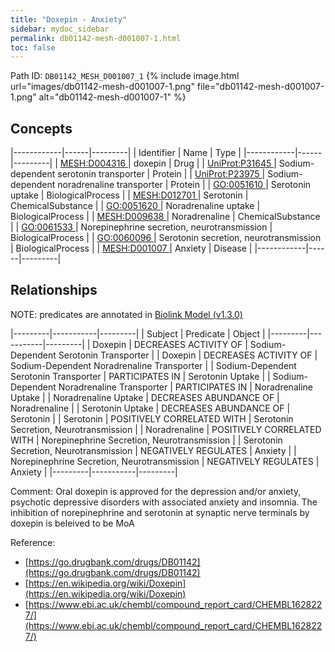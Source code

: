 ```yaml
---
title: "Doxepin - Anxiety"
sidebar: mydoc_sidebar
permalink: db01142-mesh-d001007-1.html
toc: false 
---
```



Path ID: `DB01142_MESH_D001007_1`
{% include image.html url="images/db01142-mesh-d001007-1.png" file="db01142-mesh-d001007-1.png" alt="db01142-mesh-d001007-1" %}

## Concepts

|------------|------|---------|
| Identifier | Name | Type    |
|------------|------|---------|
| <a href="https://identifiers.org/MESH:D004316">MESH:D004316 </a> | doxepin | Drug |
| <a href="https://identifiers.org/UniProt:P31645">UniProt:P31645 </a> | Sodium-dependent serotonin transporter | Protein |
| <a href="https://identifiers.org/UniProt:P23975">UniProt:P23975 </a> | Sodium-dependent noradrenaline transporter | Protein |
| <a href="https://identifiers.org/GO:0051610">GO:0051610 </a> | Serotonin uptake | BiologicalProcess |
| <a href="https://identifiers.org/MESH:D012701">MESH:D012701 </a> | Serotonin | ChemicalSubstance |
| <a href="https://identifiers.org/GO:0051620">GO:0051620 </a> | Noradrenaline uptake | BiologicalProcess |
| <a href="https://identifiers.org/MESH:D009638">MESH:D009638 </a> | Noradrenaline | ChemicalSubstance |
| <a href="https://identifiers.org/GO:0061533">GO:0061533 </a> | Norepinephrine secretion, neurotransmission | BiologicalProcess |
| <a href="https://identifiers.org/GO:0060096">GO:0060096 </a> | Serotonin secretion, neurotransmission | BiologicalProcess |
| <a href="https://identifiers.org/MESH:D001007">MESH:D001007 </a> | Anxiety | Disease |
|------------|------|---------|

## Relationships


NOTE: predicates are annotated in <a href="https://github.com/biolink/biolink-model/releases/tag/v1.3.0">Biolink Model (v1.3.0)</a>

|---------|-----------|---------|
| Subject | Predicate | Object  |
|---------|-----------|---------|
| Doxepin | DECREASES ACTIVITY OF | Sodium-Dependent Serotonin Transporter |
| Doxepin | DECREASES ACTIVITY OF | Sodium-Dependent Noradrenaline Transporter |
| Sodium-Dependent Serotonin Transporter | PARTICIPATES IN | Serotonin Uptake |
| Sodium-Dependent Noradrenaline Transporter | PARTICIPATES IN | Noradrenaline Uptake |
| Noradrenaline Uptake | DECREASES ABUNDANCE OF | Noradrenaline |
| Serotonin Uptake | DECREASES ABUNDANCE OF | Serotonin |
| Serotonin | POSITIVELY CORRELATED WITH | Serotonin Secretion, Neurotransmission |
| Noradrenaline | POSITIVELY CORRELATED WITH | Norepinephrine Secretion, Neurotransmission |
| Serotonin Secretion, Neurotransmission | NEGATIVELY REGULATES | Anxiety |
| Norepinephrine Secretion, Neurotransmission | NEGATIVELY REGULATES | Anxiety |
|---------|-----------|---------|

Comment: Oral doxepin is approved for the depression and/or anxiety, psychotic depressive disorders with associated anxiety and insomnia. The inhibition of norepinephrine and serotonin at synaptic nerve terminals by doxepin is beleived to be MoA

Reference: 
  - [https://go.drugbank.com/drugs/DB01142](https://go.drugbank.com/drugs/DB01142)
  - [https://en.wikipedia.org/wiki/Doxepin](https://en.wikipedia.org/wiki/Doxepin)
  - [https://www.ebi.ac.uk/chembl/compound_report_card/CHEMBL1628227/](https://www.ebi.ac.uk/chembl/compound_report_card/CHEMBL1628227/)
